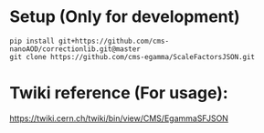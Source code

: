 # Setup (Only for development)
```
pip install git+https://github.com/cms-nanoAOD/correctionlib.git@master
git clone https://github.com/cms-egamma/ScaleFactorsJSON.git

```

# Twiki reference (For usage):
https://twiki.cern.ch/twiki/bin/view/CMS/EgammaSFJSON